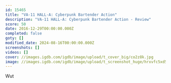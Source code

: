```yaml
---
id: 15465
title: "VA-11 HALL-A: Cyberpunk Bartender Action"
description: "VA-11 HALL-A: Cyberpunk Bartender Action - Review"
score: 50
date: 2016-12-29T00:00:00.000Z
completed: false
goty: []
modified_date: 2024-08-16T00:00:00.000Z
screenshots: []
videos: []
cover: //images.igdb.com/igdb/image/upload/t_cover_big/co2z8k.jpg
image: //images.igdb.com/igdb/image/upload/t_screenshot_huge/hrxvfc5xd5l2d70ek2s9.jpg
---
```

Wut
